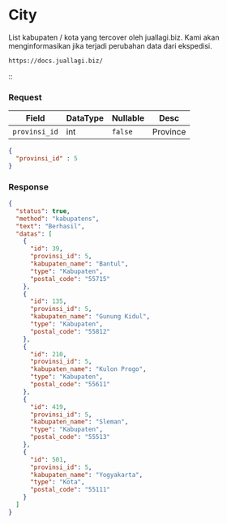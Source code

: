 # City

List kabupaten / kota  yang tercover oleh juallagi.biz. Kami akan menginformasikan jika terjadi perubahan data dari ekspedisi.


```bash [POST]
https://docs.juallagi.biz/
```
::

### Request
| Field           | DataType | Nullable  | Desc     |
|-----------------|----------|-----------|----------|
| ``provinsi_id`` | int      | ``false`` | Province |
```json
{
  "provinsi_id" : 5
}
```

### Response
```json
{
  "status": true,
  "method": "kabupatens",
  "text": "Berhasil",
  "datas": [
    {
      "id": 39,
      "provinsi_id": 5,
      "kabupaten_name": "Bantul",
      "type": "Kabupaten",
      "postal_code": "55715"
    },
    {
      "id": 135,
      "provinsi_id": 5,
      "kabupaten_name": "Gunung Kidul",
      "type": "Kabupaten",
      "postal_code": "55812"
    },
    {
      "id": 210,
      "provinsi_id": 5,
      "kabupaten_name": "Kulon Progo",
      "type": "Kabupaten",
      "postal_code": "55611"
    },
    {
      "id": 419,
      "provinsi_id": 5,
      "kabupaten_name": "Sleman",
      "type": "Kabupaten",
      "postal_code": "55513"
    },
    {
      "id": 501,
      "provinsi_id": 5,
      "kabupaten_name": "Yogyakarta",
      "type": "Kota",
      "postal_code": "55111"
    }
  ]
}
```
